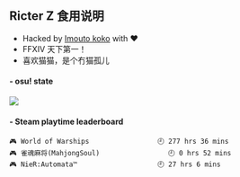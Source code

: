 ## Ricter Z 食用说明
- Hacked by [Imouto koko](https://osu.ppy.sh/users/7679162) with ❤️
- FFXIV 天下第一！
- 喜欢猫猫，是个冇猫孤儿

#### - osu! state
![](http://97.64.19.89:8080/api/v1/stat/4448675)

<!-- steam-box start -->
#### - Steam playtime leaderboard
```text
🎮 World of Warships                 🕘 277 hrs 36 mins
🎮 雀魂麻将(MahjongSoul)                 🕘 0 hrs 52 mins
🎮 NieR:Automata™                    🕘 27 hrs 6 mins
```
<!-- Powered by https://github.com/YouEclipse/steam-box . -->
<!-- steam-box end -->
